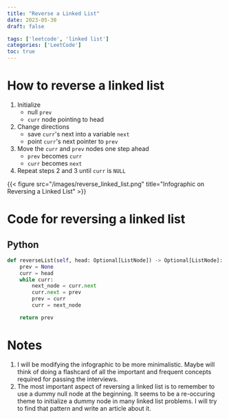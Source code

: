 ```yaml
---
title: "Reverse a Linked List"
date: 2023-05-30
draft: false

tags: ['leetcode', 'linked list']
categories: ['LeetCode']
toc: true
---
```


# How to reverse a linked list
1. Initialize
    - null `prev`
    - `curr` node pointing to head
2. Change directions
    - save `curr`'s next into a variable `next`
    - point `curr`'s next pointer to `prev`
3. Move the `curr` and `prev` nodes one step ahead
    - `prev` becomes `curr`
    - `curr` becomes `next`
4. Repeat steps 2 and 3 until `curr` is `NULL`


{{< figure src="/images/reverse_linked_list.png" title="Infographic on Reversing a Linked List" >}}


# Code for reversing a linked list
## Python
```python
def reverseList(self, head: Optional[ListNode]) -> Optional[ListNode]:
    prev = None
    curr = head
    while curr:
        next_node = curr.next
        curr.next = prev
        prev = curr
        curr = next_node

    return prev
```

# Notes
1. I will be modifying the infographic to be more minimalistic. Maybe will think of doing a flashcard of all the important and frequent concepts required for passing the interviews.
2. The most important aspect of reversing a linked list is to remember to use a dummy null node at the beginning. It seems to be a re-occuring theme to initialize a dummy node in many linked list problems. I will try to find that pattern and write an article about it.